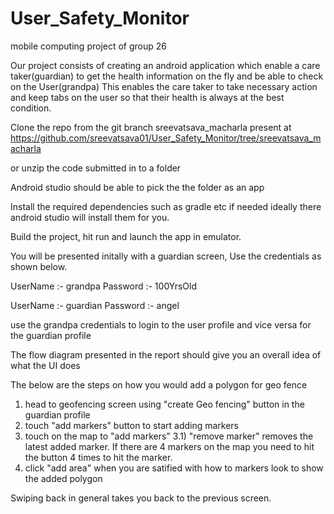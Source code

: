 # User_Safety_Monitor
mobile computing project of group 26

Our project consists of creating an android application which enable a care taker(guardian) to get the health information on the fly and be able to check on the User(grandpa)
This enables the care taker to take necessary action and keep tabs on the user so that their health is always at the best condition.

Clone the repo from the git branch sreevatsava_macharla present at 
https://github.com/sreevatsava01/User_Safety_Monitor/tree/sreevatsava_macharla

or unzip the code submitted in to a folder

Android studio should be able to pick the the folder as an app

Install the required dependencies such as gradle etc if needed ideally there android studio will install them for you.

Build the project, hit run and launch the app in emulator.

You will be presented initally with a guardian screen, Use the credentials as shown below.

UserName :- grandpa
Password :- 100YrsOld

UserName :- guardian
Password :- angel

use the grandpa credentials to login to the user profile and vice versa for the guardian profile

The flow diagram presented in the report should give you  an overall idea of what the UI does

The below are the steps on how you would add a polygon for geo fence
1) head to geofencing screen using "create Geo fencing" button in the guardian profile
2) touch "add markers" button to start adding markers
3) touch on the map to "add markers"
    3.1) "remove marker" removes the latest added marker. If there are 4 markers on the map you need to hit the button 4 times to hit the marker.
4) click "add area" when you are satified with how to markers look to show the added polygon

Swiping back in general takes you back to the previous screen.

